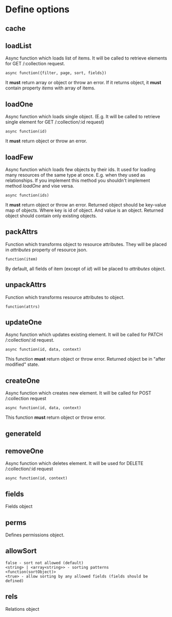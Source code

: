 Define options
==============

cache
-----

loadList
--------

Async function which loads list of items.
It will be called to retrieve elements for GET /:collection request.
```
async function({filter, page, sort, fields})
```
It __must__ return array or object or throw an error.
If it returns object, it __must__ contain property _items_ with array of items.
     
loadOne
-------
    
Async function which loads single object.
(E.g. It will be called to retrieve single element for GET /:collection/:id request)
```
async function(id)
```
It __must__ return object or throw an error.
    
loadFew
-------

Async function which loads few objects by their ids.
It used for loading many resources of the same type at once. E.g. when they used as relationships.
If you implement this method you shouldn't implement method _loadOne_ and vise versa.
```
async function(ids)
``` 
It __must__ return object or throw an error.
Returned object should be key-value map of objects. Where key is id of object. And value is an object.
Returned object should contain only existing objects.
     
packAttrs
---------

Function which transforms object to resource attributes. They will be placed in _attributes_ property of resource json.
```
function(item)
```
By default, all fields of item (except of _id_) will be placed to _attributes_ object.
    
unpackAttrs
-----------

Function which transforms resource attributes to object.
```
function(attrs)
```
              
updateOne
---------

Async function which updates existing element.
It will be called for PATCH /:collection/:id request.
```
async function(id, data, context)
```
This function __must__ return object or throw error.
Returned object be in "after modified" state.

createOne
---------

Async function which creates new element.
It will be called for POST /:collection request
```
async function(id, data, context)
```
This function __must__ return object or throw error.

generateId
----------

removeOne
---------

Async function which deletes element.
It will be used for DELETE /:collection/:id request
```
async function(id, context)
```
    
fields
------

Fields object
    
perms
-----

Defines permissions object.
           
allowSort
---------

```
false - sort not allowed (default)
<string> | <array<string>> - sorting patterns
<function(sortObject)>
<true> - allow sorting by any allowed fields (fields should be defined)
```
      
rels
----

Relations object
    
    